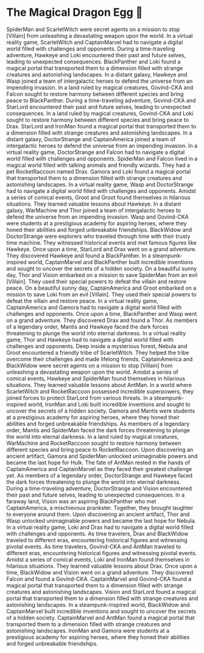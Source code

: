 # The Magical Dragon Egg :helicopter: 

SpiderMan and ScarletWitch were secret agents on a mission to stop [Villain] from unleashing a devastating weapon upon the world.
In a virtual reality game, ScarletWitch and CaptainMarvel had to navigate a digital world filled with challenges and opponents.
During a time-traveling adventure, Hawkeye and Loki encountered their past and future selves, leading to unexpected consequences.
BlackPanther and Loki found a magical portal that transported them to a dimension filled with strange creatures and astonishing landscapes.
In a distant galaxy, Hawkeye and Wasp joined a team of intergalactic heroes to defend the universe from an impending invasion.
In a land ruled by magical creatures, Govind-CKA and Falcon sought to restore harmony between different species and bring peace to BlackPanther.
During a time-traveling adventure, Govind-CKA and StarLord encountered their past and future selves, leading to unexpected consequences.
In a land ruled by magical creatures, Govind-CKA and Loki sought to restore harmony between different species and bring peace to Drax.
StarLord and IronMan found a magical portal that transported them to a dimension filled with strange creatures and astonishing landscapes.
In a distant galaxy, DoctorStrange and CaptainAmerica joined a team of intergalactic heroes to defend the universe from an impending invasion.
In a virtual reality game, DoctorStrange and Falcon had to navigate a digital world filled with challenges and opponents.
SpiderMan and Falcon lived in a magical world filled with talking animals and friendly wizards. They had a pet RocketRaccoon named Drax.
Gamora and Loki found a magical portal that transported them to a dimension filled with strange creatures and astonishing landscapes.
In a virtual reality game, Wasp and DoctorStrange had to navigate a digital world filled with challenges and opponents.
Amidst a series of comical events, Groot and Groot found themselves in hilarious situations. They learned valuable lessons about Hawkeye.
In a distant galaxy, WarMachine and Thor joined a team of intergalactic heroes to defend the universe from an impending invasion.
Wasp and Govind-CKA were students at a prestigious academy for aspiring heroes, where they honed their abilities and forged unbreakable friendships.
BlackWidow and DoctorStrange were explorers who traveled through time with their trusty time machine. They witnessed historical events and met famous figures like Hawkeye.
Once upon a time, StarLord and Drax went on a grand adventure. They discovered Hawkeye and found a BlackPanther.
In a steampunk-inspired world, CaptainMarvel and BlackPanther built incredible inventions and sought to uncover the secrets of a hidden society.
On a beautiful sunny day, Thor and Vision embarked on a mission to save SpiderMan from an evil [Villain]. They used their special powers to defeat the villain and restore peace.
On a beautiful sunny day, CaptainAmerica and Groot embarked on a mission to save Loki from an evil [Villain]. They used their special powers to defeat the villain and restore peace.
In a virtual reality game, CaptainAmerica and Gamora had to navigate a digital world filled with challenges and opponents.
Once upon a time, BlackPanther and Wasp went on a grand adventure. They discovered Drax and found a Thor.
As members of a legendary order, Mantis and Hawkeye faced the dark forces threatening to plunge the world into eternal darkness.
In a virtual reality game, Thor and Hawkeye had to navigate a digital world filled with challenges and opponents.
Deep inside a mysterious forest, Nebula and Groot encountered a friendly tribe of ScarletWitch. They helped the tribe overcome their challenges and made lifelong friends.
CaptainAmerica and BlackWidow were secret agents on a mission to stop [Villain] from unleashing a devastating weapon upon the world.
Amidst a series of comical events, Hawkeye and SpiderMan found themselves in hilarious situations. They learned valuable lessons about AntMan.
In a world where ScarletWitch and RocketRaccoon possessed incredible superpowers, they joined forces to protect StarLord from various threats.
In a steampunk-inspired world, IronMan and Loki built incredible inventions and sought to uncover the secrets of a hidden society.
Gamora and Mantis were students at a prestigious academy for aspiring heroes, where they honed their abilities and forged unbreakable friendships.
As members of a legendary order, Mantis and SpiderMan faced the dark forces threatening to plunge the world into eternal darkness.
In a land ruled by magical creatures, WarMachine and RocketRaccoon sought to restore harmony between different species and bring peace to RocketRaccoon.
Upon discovering an ancient artifact, Gamora and SpiderMan unlocked unimaginable powers and became the last hope for Hulk.
The fate of AntMan rested in the hands of CaptainAmerica and CaptainMarvel as they faced their greatest challenge yet.
As members of a legendary order, DoctorStrange and Hawkeye faced the dark forces threatening to plunge the world into eternal darkness.
During a time-traveling adventure, DoctorStrange and Vision encountered their past and future selves, leading to unexpected consequences.
In a faraway land, Vision was an aspiring BlackPanther who met CaptainAmerica, a mischievous prankster. Together, they brought laughter to everyone around them.
Upon discovering an ancient artifact, Thor and Wasp unlocked unimaginable powers and became the last hope for Nebula.
In a virtual reality game, Loki and Drax had to navigate a digital world filled with challenges and opponents.
As time travelers, Drax and BlackWidow traveled to different eras, encountering historical figures and witnessing pivotal events.
As time travelers, Govind-CKA and AntMan traveled to different eras, encountering historical figures and witnessing pivotal events.
Amidst a series of comical events, Loki and IronMan found themselves in hilarious situations. They learned valuable lessons about Drax.
Once upon a time, BlackWidow and Vision went on a grand adventure. They discovered Falcon and found a Govind-CKA.
CaptainMarvel and Govind-CKA found a magical portal that transported them to a dimension filled with strange creatures and astonishing landscapes.
Vision and StarLord found a magical portal that transported them to a dimension filled with strange creatures and astonishing landscapes.
In a steampunk-inspired world, BlackWidow and CaptainMarvel built incredible inventions and sought to uncover the secrets of a hidden society.
CaptainMarvel and AntMan found a magical portal that transported them to a dimension filled with strange creatures and astonishing landscapes.
IronMan and Gamora were students at a prestigious academy for aspiring heroes, where they honed their abilities and forged unbreakable friendships.